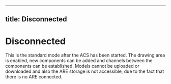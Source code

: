   

---
title: Disconnected
---

# Disconnected

This is the standard mode after the ACS has been started. The drawing area is enabled, new components can be added and channels between the components can be established. Models cannot be uploaded or downloaded and also the ARE storage is not accessible, due to the fact that there is no ARE connected.